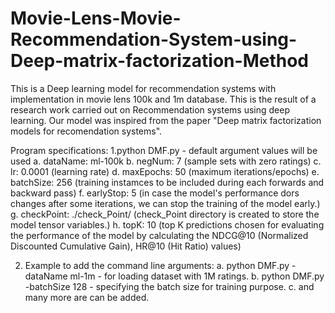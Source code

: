 # Movie-Lens-Movie-Recommendation-System-using-Deep-matrix-factorization-Method
This is a Deep learning model for recommendation systems with implementation in movie lens 100k and 1m database. 
This is the result of a research work carried out on Recommendation systems using deep learning. Our model was inspired from the paper "Deep matrix factorization models
for recomendation systems". 

Program specifications:
1.python DMF.py
    - default argument values will be used
    a. dataName: ml-100k
    b. negNum: 7 (sample sets with zero ratings)
    c. lr: 0.0001 (learning rate)
    d. maxEpochs: 50 (maximum iterations/epochs)
    e. batchSize: 256 (training instamces to be included during each forwards and backward pass)
    f. earlyStop: 5 (in case the model's performance dors changes after some iterations, we can stop the training of the model early.)
    g. checkPoint: ./check_Point/ (check_Point directory is created to store the model tensor variables.)
    h. topK: 10 (top K predictions chosen for evaluating the performance of the model by calculating the NDCG@10 (Normalized Discounted Cumulative Gain), HR@10 (Hit Ratio) values)

2. Example to add the command line arguments:
    a. python DMF.py -dataName ml-1m
        - for loading dataset with 1M ratings.
    b. python DMF.py -batchSize 128
        - specifying the batch size for training purpose.
    c. and many more are can be added.
